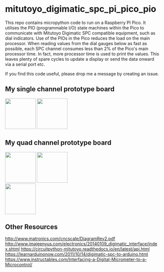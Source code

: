 # mitutoyo_digimatic_spc_pi_pico_pio

This repo contains micropython code to run on a Raspberry PI Pico. 
It utilises the PIO (programmable I/O) state machines within the Pico to communicate with Mitutoyo Digimatic SPC compatible equipment, such as dial indicators.
Use of the PIOs in the Pico reduces the load on the main processor. When reading values from the dial gauges below as fast as possible, each SPC channel consumes less than 2% of the Pico's main processor time.
In fact, more processor time is used to print the values. This leaves plenty of spare cycles to update a display or send the data onward via a serial port etc.

If you find this code useful, please drop me a message by creating an issue.

## My single channel prototype board
<img src="https://github.com/user-attachments/assets/bef29472-0931-4f79-bb28-a6d60f364e4d" width=100/>
<img src="https://github.com/user-attachments/assets/f736b668-a89a-4fa4-8c6c-ba765cfed66e" width=100/>

## My quad channel prototype board
<img src="https://github.com/user-attachments/assets/8b685e3f-20d0-4c36-9c64-7b5516c7dbee" width=100/>
<img src="https://github.com/user-attachments/assets/94d20fcb-0250-46db-8784-6080e5e96a46" width=100/>
<br/>
<img src="https://github.com/user-attachments/assets/1b2be72f-2da5-44e2-8ac0-32b8af398a61" width=100/>

## Other Resources
<a href="http://www.matronics.com/cncscale/DiagramRev2.pdf">http://www.matronics.com/cncscale/DiagramRev2.pdf</a>
<a href="http://www.imajeenyus.com/electronics/20140109_digimatic_interface/index.shtml">http://www.imajeenyus.com/electronics/20140109_digimatic_interface/index.shtml</a>
<a href="https://circuitpython-mitutoyo.readthedocs.io/en/latest/api.html">https://circuitpython-mitutoyo.readthedocs.io/en/latest/api.html</a>
<a href="https://learnarduinonow.com/2011/10/14/digimatic-spc-to-arduino.html">https://learnarduinonow.com/2011/10/14/digimatic-spc-to-arduino.html</a>
<a href="https://www.instructables.com/Interfacing-a-Digital-Micrometer-to-a-Microcontrol/">https://www.instructables.com/Interfacing-a-Digital-Micrometer-to-a-Microcontrol/</a>
<a href=""></a>
<a href=""></a>

